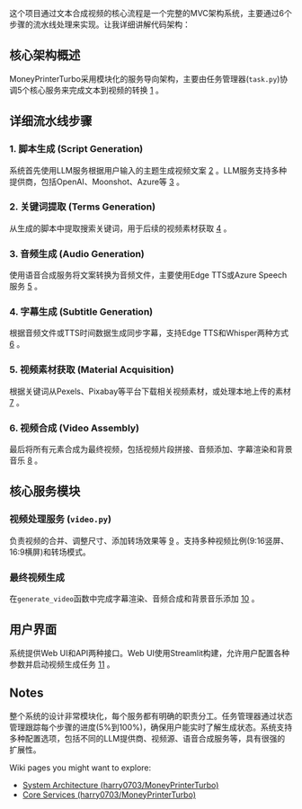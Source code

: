 这个项目通过文本合成视频的核心流程是一个完整的MVC架构系统，主要通过6个步骤的流水线处理来实现。让我详细讲解代码架构：

## 核心架构概述

MoneyPrinterTurbo采用模块化的服务导向架构，主要由任务管理器(`task.py`)协调5个核心服务来完成文本到视频的转换 [1](#0-0) 。

## 详细流水线步骤

### 1. 脚本生成 (Script Generation)
系统首先使用LLM服务根据用户输入的主题生成视频文案 [2](#0-1) 。LLM服务支持多种提供商，包括OpenAI、Moonshot、Azure等 [3](#0-2) 。

### 2. 关键词提取 (Terms Generation)  
从生成的脚本中提取搜索关键词，用于后续的视频素材获取 [4](#0-3) 。

### 3. 音频生成 (Audio Generation)
使用语音合成服务将文案转换为音频文件，主要使用Edge TTS或Azure Speech服务 [5](#0-4) 。

### 4. 字幕生成 (Subtitle Generation)
根据音频文件或TTS时间数据生成同步字幕，支持Edge TTS和Whisper两种方式 [6](#0-5) 。

### 5. 视频素材获取 (Material Acquisition)
根据关键词从Pexels、Pixabay等平台下载相关视频素材，或处理本地上传的素材 [7](#0-6) 。

### 6. 视频合成 (Video Assembly)
最后将所有元素合成为最终视频，包括视频片段拼接、音频添加、字幕渲染和背景音乐 [8](#0-7) 。

## 核心服务模块

### 视频处理服务 (`video.py`)
负责视频的合并、调整尺寸、添加转场效果等 [9](#0-8) 。支持多种视频比例(9:16竖屏、16:9横屏)和转场模式。

### 最终视频生成
在`generate_video`函数中完成字幕渲染、音频合成和背景音乐添加 [10](#0-9) 。

## 用户界面
系统提供Web UI和API两种接口。Web UI使用Streamlit构建，允许用户配置各种参数并启动视频生成任务 [11](#0-10) 。

## Notes

整个系统的设计非常模块化，每个服务都有明确的职责分工。任务管理器通过状态管理跟踪每个步骤的进度(5%到100%)，确保用户能实时了解生成状态。系统支持多种配置选项，包括不同的LLM提供商、视频源、语音合成服务等，具有很强的扩展性。

Wiki pages you might want to explore:
- [System Architecture (harry0703/MoneyPrinterTurbo)](/wiki/harry0703/MoneyPrinterTurbo#2)
- [Core Services (harry0703/MoneyPrinterTurbo)](/wiki/harry0703/MoneyPrinterTurbo#4)


